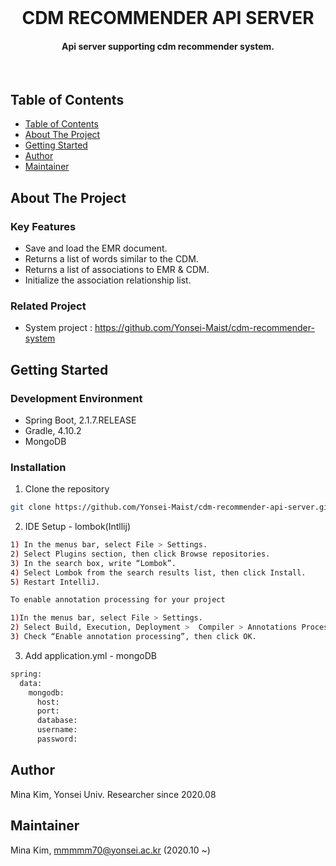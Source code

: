 <!-- PROJECT LOGO -->
<br/>
<p align="center">
  <h1 align="center"> CDM RECOMMENDER API SERVER </h3>
  <h4 align="center">
    Api server supporting cdm recommender system.
  </h4>
</p>
<br/>

<!-- TABLE OF CONTENTS -->
## Table of Contents
- [Table of Contents](#table-of-contents)
- [About The Project](#about-the-project)
- [Getting Started](#getting-started)
- [Author](#author)
- [Maintainer](#maintainer)


<!-- ABOUT THE PROJECT -->
## About The Project

### Key Features
- Save and load the EMR document.
- Returns a list of words similar to the CDM.
- Returns a list of associations to EMR & CDM.
- Initialize the association relationship list.

### Related Project
- System project : https://github.com/Yonsei-Maist/cdm-recommender-system

<!-- GETTING STARTED -->
## Getting Started

### Development Environment
- Spring Boot, 2.1.7.RELEASE
- Gradle, 4.10.2
- MongoDB

### Installation
1. Clone the repository
```sh
git clone https://github.com/Yonsei-Maist/cdm-recommender-api-server.git
```
2. IDE Setup - lombok(Intllij)
```sh
1) In the menus bar, select File > Settings.
2) Select Plugins section, then click Browse repositories.
3) In the search box, write “Lombok”.
4) Select Lombok from the search results list, then click Install.
5) Restart IntelliJ.

To enable annotation processing for your project

1)In the menus bar, select File > Settings.
2) Select Build, Execution, Deployment >  Compiler > Annotations Processors section.
3) Check “Enable annotation processing”, then click OK.
```
3. Add application.yml - mongoDB
```sh
spring:
  data:
    mongodb:
      host: 
      port: 
      database: 
      username: 
      password:
```

<!-- AUTHOR -->
## Author
Mina Kim, Yonsei Univ. Researcher since 2020.08  

<!-- MAINTAINER -->
## Maintainer
Mina Kim, mmmmm70@yonsei.ac.kr (2020.10 ~)
